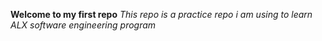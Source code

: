 **Welcome to my first repo**
*This repo is a practice repo i am using to learn ALX software engineering program* 